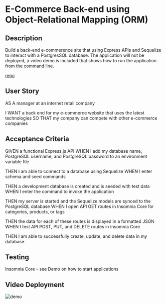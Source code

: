 # E-Commerce Back-end using Object-Relational Mapping (ORM)

## Description
Build a back-end e-commerence site that using Express APIs and Sequelize to interact with a PostgresSQL database.  The application will not be deployed, a video demo is included that shows how to run the application from the command line.

[repo](https://github.com/fhubert1/e-commerce-back-end)

## User Story
AS A manager at an internet retail company

I WANT a back end for my e-commerce website that uses the latest technologies
SO THAT my company can compete with other e-commerce companies

## Acceptance Criteria
GIVEN a functional Express.js API
WHEN I add my database name, PostgreSQL username, and PostgreSQL password to an environment variable file

THEN I am able to connect to a database using Sequelize
WHEN I enter schema and seed commands

THEN a development database is created and is seeded with test data
WHEN I enter the command to invoke the application

THEN my server is started and the Sequelize models are synced to the PostgreSQL database
WHEN I open API GET routes in Insomnia Core for categories, products, or tags

THEN the data for each of these routes is displayed in a formatted JSON
WHEN I test API POST, PUT, and DELETE routes in Insomnia Core

THEN I am able to successfully create, update, and delete data in my database


## Testing
Insomnia Core - see Demo on how to start applications

## Video Deployment

![demo]()